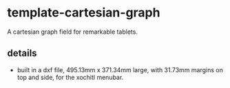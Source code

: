 # template-cartesian-graph
A cartesian graph field for remarkable tablets.

## details
 - built in a dxf file, 495.13mm x 371.34mm large, with 31.73mm margins on top and side, for the xochitl menubar.
